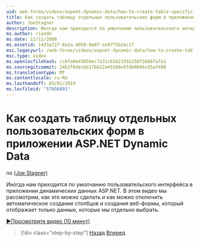 ```yaml
---
uid: web-forms/videos/aspnet-dynamic-data/how-to-create-table-specific-custom-forms-in-an-aspnet-dynamic-data-application
title: Как создать таблицу отдельных пользовательских форм в приложении ASP.NET Dynamic Data | Документация Майкрософт
author: JoeStagner
description: Иногда нам приходится по умолчанию пользовательского интерфейса в приложении динамических данных ASP.NET. В этом видео вы узнаете, как это можно сделать, и как мы можем отключить...
ms.author: riande
ms.date: 12/11/2008
ms.assetid: 14d3a727-8a1a-4950-8e8f-ce97f5b2ec1f
msc.legacyurl: /web-forms/videos/aspnet-dynamic-data/how-to-create-table-specific-custom-forms-in-an-aspnet-dynamic-data-application
msc.type: video
ms.openlocfilehash: cc6fa8e4305bec7a31c61b2191b158f16667a7a1
ms.sourcegitcommit: 24b1f6decbb17bb22a45166e5fdb0845c65af498
ms.translationtype: MT
ms.contentlocale: ru-RU
ms.lasthandoff: 03/01/2019
ms.locfileid: "57056891"
---
```

<a name="how-to-create-table-specific-custom-forms-in-an-aspnet-dynamic-data-application"></a>Как создать таблицу отдельных пользовательских форм в приложении ASP.NET Dynamic Data
====================
по [(Joe Stagner)](https://github.com/JoeStagner)

Иногда нам приходится по умолчанию пользовательского интерфейса в приложении динамических данных ASP.NET. В этом видео мы рассмотрим, как это можно сделать и как можно отключить автоматическое создание столбцов и создания веб-формы, который отображает только данные, которые мы отдельно выбрать.

[&#9654;Просмотрите видео (10 минут)](https://channel9.msdn.com/Blogs/ASP-NET-Site-Videos/how-to-create-table-specific-custom-forms-in-an-aspnet-dynamic-data-application)

> [!div class="step-by-step"]
> [Назад](how-to-remove-columns-from-your-dynamicdata-data-grids.md)
> [Вперед](aspnet-dynamic-data-custom-form-formatting.md)
